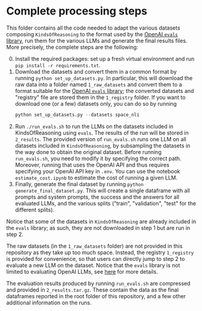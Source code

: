 # Complete processing steps

This folder contains all the code needed to adapt the various datasets composing `KindsOfReasoning` to the format used by the [OpenAI `evals` library](https://github.com/openai/evals), run them for the various LLMs and generate the final results files. More precisely, the complete steps are the following:


0. Install the required packages: set up a fresh virtual environment and run `pip install -r requirements.txt`.
1. Download the datasets and convert them in a common format by running `python set_up_datasets.py`. In particular, this will download the raw data into a folder named `1_raw_datasets`  and convert them to a format suitable for the [OpenAI `evals` library](https://github.com/openai/evals); the converted datasets and "registry" file are stored them in the `1_registry` folder. If you want to download one (or a few) datasets only, you can do so by running
    ```python 
    python set_up_datasets.py --datasets space_nli
    ```
2. Run `./run_evals.sh` to run the LLMs on the datasets included in KindsOfReasoning using `evals`. The results of the run will be stored in `2_results`. The provided version of `run_evals.sh` runs one LLM on all datasets included in `KindsOfReasoning`, by subsampling the datasets in the way done to obtain the original dataset. Before running `run_evals.sh`, you need to modify it by specifying the correct path. Moreover, running that uses the OpenAI API and thus requires specifying your OpenAI API key in `.env`. You can use the notebook `estimate_cost.ipynb` to estimate the cost of running a given LLM. 
3. Finally, generate the final dataset by running `python generate_final_dataset.py`. This will create a single dataframe with all prompts and system prompts, the success and the answers for all evaluated LLMs, and the various splits ("train", "validation", "test" for the different splits). 

Notice that some of the datasets in `KindsOfReasoning` are already included in the `evals` library; as such, they are not downloaded in step 1 but are run in step 2.

The raw datasets (in the `1_raw_datasets` folder) are not provided in this repository as they take up too much space. Instead, the registry `1_registry` is provided for convenience, so that users can directly jump to step 2 to evaluate a new LLM on the dataset. Notice that the `evals` library is not limited to evaluating OpenAI LLMs, see [here](https://github.com/openai/evals/blob/main/docs/completion-fns.md) for more details. 

The evaluation results produced by running `run_evals.sh` are compressed and provided in `2_results.tar.gz`. These contain the data as the final dataframes reported in the root folder of this repository, and a few other additional information on the runs.
